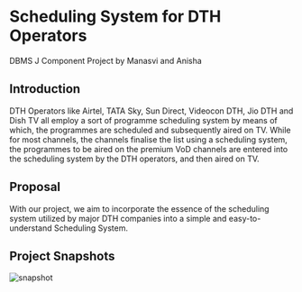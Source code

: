 # Scheduling System for DTH Operators

DBMS J Component Project by Manasvi and Anisha

## Introduction
DTH Operators like Airtel, TATA Sky, Sun Direct, Videocon DTH, Jio DTH and Dish TV
all employ a sort of programme scheduling system by means of which, the
programmes are scheduled and subsequently aired on TV. While for most channels,
the channels finalise the list using a scheduling system, the programmes to be aired on
the premium VoD channels are entered into the scheduling system by the DTH
operators, and then aired on TV.

## Proposal 
With our project, we aim to incorporate the essence of the scheduling system utilized
by major DTH companies into a simple and easy-to-understand Scheduling System. 

## Project Snapshots
![snapshot](https://user-images.githubusercontent.com/72481558/121661467-d8d0e600-cac1-11eb-9214-3471f2db9184.PNG)

